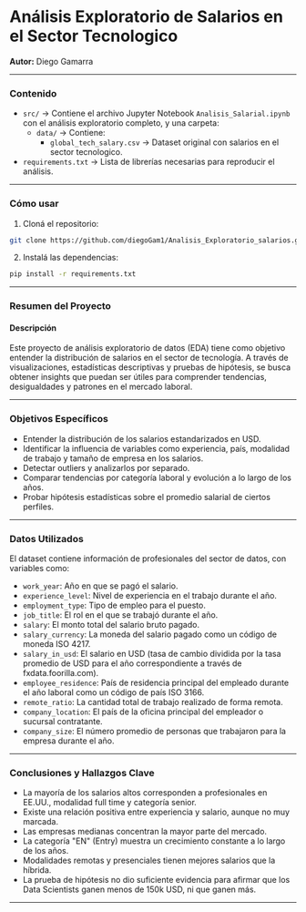 #  Análisis Exploratorio de Salarios en el Sector Tecnologico 
**Autor:** Diego Gamarra

---

###  Contenido

- `src/` → Contiene el archivo Jupyter Notebook `Analisis_Salarial.ipynb` con el análisis exploratorio completo, y una carpeta:
  - `data/` → Contiene:
    - `global_tech_salary.csv` → Dataset original con salarios en el sector tecnologico.
- `requirements.txt` → Lista de librerías necesarias para reproducir el análisis.

---

###  Cómo usar

1. Cloná el repositorio:
```bash
git clone https://github.com/diegoGam1/Analisis_Exploratorio_salarios.git
```

2. Instalá las dependencias:
```bash
pip install -r requirements.txt
```

---

###  Resumen del Proyecto

####  Descripción  
Este proyecto de análisis exploratorio de datos (EDA) tiene como objetivo entender la distribución de salarios en el sector de tecnología. A través de visualizaciones, estadísticas descriptivas y pruebas de hipótesis, se busca obtener insights que puedan ser útiles para comprender tendencias, desigualdades y patrones en el mercado laboral.

---

###  Objetivos Específicos
- Entender la distribución de los salarios estandarizados en USD.
- Identificar la influencia de variables como experiencia, país, modalidad de trabajo y tamaño de empresa en los salarios.
- Detectar outliers y analizarlos por separado.
- Comparar tendencias por categoría laboral y evolución a lo largo de los años.
- Probar hipótesis estadísticas sobre el promedio salarial de ciertos perfiles.

---

###  Datos Utilizados

El dataset contiene información de profesionales del sector de datos, con variables como:

-   `work_year`: Año en que se pagó el salario.
-   `experience_level`: Nivel de experiencia en el trabajo durante el año.
-   `employment_type`: Tipo de empleo para el puesto.
-   `job_title`: El rol en el que se trabajó durante el año.
-   `salary`: El monto total del salario bruto pagado.
-   `salary_currency`: La moneda del salario pagado como un código de moneda ISO 4217.
-   `salary_in_usd`: El salario en USD (tasa de cambio dividida por la tasa promedio de USD para el año correspondiente a través de fxdata.foorilla.com).
-   `employee_residence`: País de residencia principal del empleado durante el año laboral como un código de país ISO 3166.
-   `remote_ratio`: La cantidad total de trabajo realizado de forma remota.
-   `company_location`: El país de la oficina principal del empleador o sucursal contratante.
-   `company_size`: El número promedio de personas que trabajaron para la empresa durante el año.

---


### Conclusiones y Hallazgos Clave

- La mayoría de los salarios altos corresponden a profesionales en EE.UU., modalidad full time y categoría senior.
- Existe una relación positiva entre experiencia y salario, aunque no muy marcada.
- Las empresas medianas concentran la mayor parte del mercado.
- La categoría "EN" (Entry) muestra un crecimiento constante a lo largo de los años.
- Modalidades remotas y presenciales tienen mejores salarios que la híbrida.
- La prueba de hipótesis no dio suficiente evidencia para afirmar que los Data Scientists ganen menos de 150k USD, ni que ganen más.



---